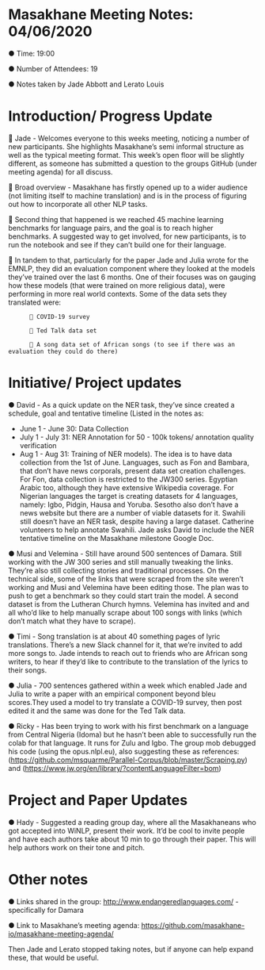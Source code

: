 # Masakhane Meeting Notes: 04/06/2020

● Time: 19:00

● Number of Attendees: 19

● Notes taken by Jade Abbott and Lerato Louis

# Introduction/ Progress Update 

 Jade - Welcomes everyone to this weeks meeting, noticing a number of  new participants. 
She highlights Masakhane’s semi informal structure as well as the typical meeting format.
This week’s open floor will be slightly different, as someone has submitted a question to the groups GitHub (under meeting agenda) 
for all discuss.

 Broad overview - Masakhane has firstly opened up to a wider audience (not limiting itself to machine translation) and 
is in the process of figuring out how to incorporate all other NLP tasks.

 Second thing that happened is we reached 45 machine learning benchmarks for language pairs, and the goal is to reach higher benchmarks.
A suggested way to get involved, for new participants, is to run the notebook and see if they can’t build one for their language.

 In tandem to that, particularly for the paper Jade and Julia wrote for the EMNLP, they did an evaluation component where they looked at
the models they’ve trained over the last 6 months. One of their focuses was on gauging how these models 
(that were trained on more religious data), were performing in more real world contexts. Some of the data sets they  translated were: 

           COVID-19 survey

           Ted Talk data set

           A song data set of African songs (to see if there was an evaluation they could do there)
       
# Initiative/ Project updates

● David - As a quick update on the NER task, they’ve since created a schedule, goal and tentative timeline 
(Listed in the notes as: 
  - June 1 - June 30: Data Collection 
  - July 1 - July 31: NER Annotation for 50 - 100k tokens/ annotation quality verification 
  - Aug 1 - Aug 31: Training of NER models).
The idea is to have data collection from the 1st of June. Languages, such as Fon and Bambara, that don’t have news corporals, 
present data set creation challenges. For Fon, data collection is restricted to the JW300 series. Egyptian Arabic too, although 
they have extensive Wikipedia coverage. For Nigerian languages the target is creating datasets for 4 languages, 
namely: Igbo, Pidgin, Hausa and Yoruba. Sesotho also don’t have a news website but there are a number of viable datasets for it. 
Swahili still doesn’t have an NER task, despite having a large dataset. Catherine volunteers to help annotate Swahili. 
Jade asks David to include the NER tentative timeline on the Masakhane milestone Google Doc.

● Musi and Velemina -  Still have around 500 sentences of Damara. Still working with the JW 300 series and still manually 
tweaking the links. They’re also still collecting stories and traditional processes. On the technical side, some of the links 
that were scraped from the site weren’t working and Musi and Velemina have been editing those. 
The plan was to push to get a benchmark so they could start train the model. 
A second dataset is from the Lutheran Church hymns. Velemina has invited and and all who’d like to help manually scrape about 
100 songs with links (which don’t match what they have to scrape). 

● Timi - Song translation is at about 40 something pages of lyric translations. There’s a new Slack channel for it, 
that we’re invited to add more songs to. Jade intends to reach out to friends who are African song writers, to hear if 
they’d like to contribute to the translation of the lyrics to their songs.

● Julia - 700 sentences gathered within a week which enabled Jade and Julia to write a paper with an
empirical component beyond bleu scores.They used a model to try translate a COVID-19 survey, then post edited it and the 
same was done for the Ted Talk data.

● Ricky - Has been trying to work with his first benchmark on a language from Central Nigeria (Idoma) but he hasn’t been able to 
successfully run the colab for that language. It runs for Zulu and Igbo. The group mob debugged his code (using the opus.nlpl.eu), 
also suggesting these as references: (https://github.com/msquarme/Parallel-Corpus/blob/master/Scraping.py) and (https://www.jw.org/en/library/?contentLanguageFilter=bom)

# Project and Paper Updates

● Hady - Suggested a reading group day, where all the Masakhaneans who got accepted into WiNLP, present their work. 
It’d be cool to invite people and have each authors take about 10 min to go through their paper. 
This will help authors work on their tone and pitch.

# Other notes

● Links shared in the group: http://www.endangeredlanguages.com/ - specifically for Damara

● Link to Masakhane’s meeting agenda:  https://github.com/masakhane-io/masakhane-meeting-agenda/

Then Jade and Lerato stopped taking notes, but if anyone can help expand these, that would be useful.
   
